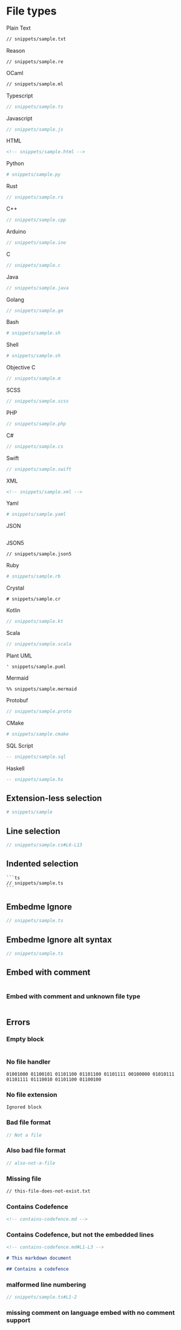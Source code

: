 # File types

Plain Text

```txt
// snippets/sample.txt
```

Reason

```re
// snippets/sample.re
```

OCaml

```ml
// snippets/sample.ml
```

Typescript

```ts
// snippets/sample.ts
```

Javascript

```js
// snippets/sample.js
```

HTML

```html
<!-- snippets/sample.html -->
```

Python

```py
# snippets/sample.py
```

Rust

```rust
// snippets/sample.rs

```

C++

```cpp
// snippets/sample.cpp
```

Arduino

```cpp
// snippets/sample.ino
```

C

```c
// snippets/sample.c
```

Java

```java
// snippets/sample.java
```

Golang

```go
// snippets/sample.go
```

Bash

```sh
# snippets/sample.sh
```

Shell

```sh
# snippets/sample.sh
```

Objective C

```objectivec
// snippets/sample.m
```

SCSS

```scss
// snippets/sample.scss
```

PHP

```php
// snippets/sample.php
```

C#

```cs
// snippets/sample.cs
```

Swift

```swift
// snippets/sample.swift
```

XML

```xml
<!-- snippets/sample.xml -->
```

Yaml

```yaml
# snippets/sample.yaml
```

JSON

<!-- embedme snippets/sample.json -->

```json

```

JSON5

```json5
// snippets/sample.json5
```

Ruby

```rb
# snippets/sample.rb
```

Crystal

```cr
# snippets/sample.cr
```

Kotlin

```kotlin
// snippets/sample.kt
```

Scala

```scala
// snippets/sample.scala
```

Plant UML

```puml
' snippets/sample.puml
```

Mermaid

```mermaid
%% snippets/sample.mermaid
```

Protobuf

```proto
// snippets/sample.proto
```

CMake

```cmake
# snippets/sample.cmake
```

SQL Script

```sql
-- snippets/sample.sql
```

Haskell

```hs
-- snippets/sample.hs
```

## Extension-less selection

```sh
# snippets/sample
```

## Line selection

```cs
// snippets/sample.cs#L6-L13
```

## Indented selection

    ```ts
    // snippets/sample.ts
    ```

## Embedme Ignore

<!-- embedme-ignore-next -->

```ts
// snippets/sample.ts
```

## Embedme Ignore alt syntax

<!-- embedme ignore-next -->

```ts
// snippets/sample.ts
```

## Embed with comment

<!-- embedme snippets/sample.ts -->

```ts
```

### Embed with comment and unknown file type

<!-- embedme snippets/sample.json -->

```{.json caption="Some JSON file"}

```

## Errors

### Empty block

```ts
```

### No file handler

```binary
01001000 01100101 01101100 01101100 01101111 00100000 01010111 01101111 01110010 01101100 01100100
```

### No file extension

```
Ignored block
```

### Bad file format

```ts
// Not a file
```

### Also bad file format

```ts
// also-not-a-file
```

### Missing file

```txt
// this-file-does-not-exist.txt
```

### Contains Codefence

```md
<!-- contains-codefence.md -->
```

### Contains Codefence, but not the embedded lines

```md
<!-- contains-codefence.md#L1-L3 -->

# This markdown document

## Contains a codefence
```

### malformed line numbering

```ts
// snippets/sample.ts#L1-2
```

### missing comment on language embed with no comment support

```json

```
